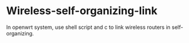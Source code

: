 # Wireless-self-organizing-link
In openwrt system, use shell script and c to link wireless routers in self-organizing.
